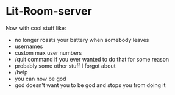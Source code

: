 # Lit-Room-server

Now with cool stuff like:

- no longer roasts your battery when somebody leaves
- usernames
- custom max user numbers
- /quit command if you ever wanted to do that for some reason
- probably some other stuff I forgot about
- /help
- you can now be god
- god doesn't want you to be god and stops you from doing it

